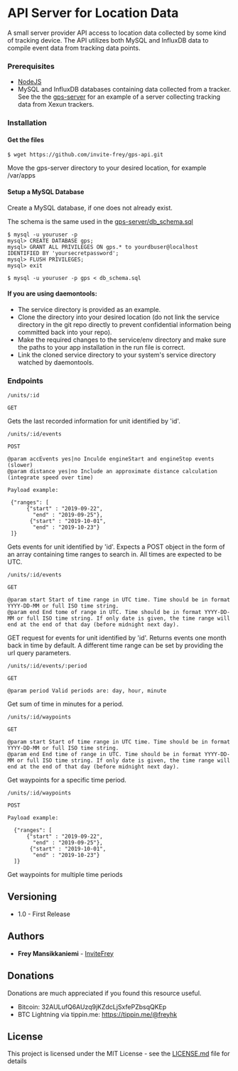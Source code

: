 # API Server for Location Data

A small server provider API access to location data collected by some kind of tracking device. The API utilizes both MySQL and InfluxDB data to compile event data from tracking data points.

### Prerequisites

* [NodeJS](https://nodejs.org/en/)
* MySQL and InfluxDB databases containing data collected from a tracker. See the the [gps-server](https://github.com/invite-frey/gps-server.git) for an example of a server collecting tracking data from Xexun trackers.

### Installation

#### Get the files

```
$ wget https://github.com/invite-frey/gps-api.git
```
Move the gps-server directory to your desired location, for example /var/apps

#### Setup a MySQL Database

Create a MySQL database, if one does not already exist.

The schema is the same used in the [gps-server/db_schema.sql](https://github.com/invite-frey/gps-server/blob/master/db_schema.sql)

```
$ mysql -u youruser -p
mysql> CREATE DATABASE gps;
mysql> GRANT ALL PRIVILEGES ON gps.* to yourdbuser@localhost IDENTIFIED BY 'yoursecretpassword';
mysql> FLUSH PRIVILEGES;
mysql> exit
```

```
$ mysql -u youruser -p gps < db_schema.sql
```

#### If you are using daemontools:

* The service directory is provided as an example.
* Clone the directory into your desired location (do not link the service directory in the git repo directly to prevent confidential information being committed back into your repo).
* Make the required changes to the service/env directory and make sure the paths to your app installation in the run file is correct.
* Link the cloned service directory to your system's service directory watched by daemontools. 

### Endpoints

```
/units/:id

GET
```
Gets the last recorded information for unit identified by 'id'.

```
/units/:id/events

POST

@param accEvents yes|no Inculde engineStart and engineStop events (slower)
@param distance yes|no Include an approximate distance calculation (integrate speed over time) 

Payload example:

 {"ranges": [
      {"start" : "2019-09-22",
 	    "end" : "2019-09-25"},
 	   {"start" : "2019-10-01",
 	    "end" : "2019-10-23"}
 ]}
```
Gets events for unit identified by 'id'. Expects a POST object in the form of an array containing time ranges to search in. All times are expected to be UTC.

```
/units/:id/events

GET

@param start Start of time range in UTC time. Time should be in format YYYY-DD-MM or full ISO time string.
@param end End tome of range in UTC. Time should be in format YYYY-DD-MM or full ISO time string. If only date is given, the time range will end at the end of that day (before midnight next day).

```
GET request for events for unit identified by 'id'. Returns events one month back in time by default. A different time range can be set by providing the url query parameters.

```
/units/:id/events/:period

GET

@param period Valid periods are: day, hour, minute
```
Get sum of time in minutes for a period.

```
/units/:id/waypoints

GET 

@param start Start of time range in UTC time. Time should be in format YYYY-DD-MM or full ISO time string.
@param end End time of range in UTC. Time should be in format YYYY-DD-MM or full ISO time string. If only date is given, the time range will end at the end of that day (before midnight next day).
```
Get waypoints for a specific time period.

```
/units/:id/waypoints

POST

Payload example:

  {"ranges": [
      {"start" : "2019-09-22",
 	    "end" : "2019-09-25"},
 	   {"start" : "2019-10-01",
 	    "end" : "2019-10-23"}
  ]}
```
Get waypoints for multiple time periods


## Versioning

* 1.0 - First Release

## Authors

* **Frey Mansikkaniemi** - [InviteFrey](https://github.com/invite-frey)

## Donations

Donations are much appreciated if you found this resource useful. 

* Bitcoin: 32AULufQ6AUzq9jKZdcLjSxfePZbsqQKEp
* BTC Lightning via tippin.me: https://tippin.me/@freyhk

## License

This project is licensed under the MIT License - see the [LICENSE.md](LICENSE.md) file for details
